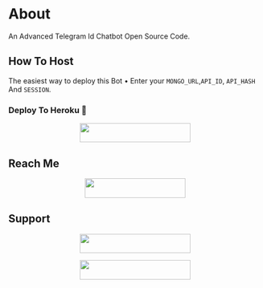 # About
An Advanced Telegram Id Chatbot Open Source Code.

## How To Host
The easiest way to deploy this Bot
• Enter your ```MONGO_URL```,```API_ID```,  ```API_HASH``` And ```SESSION```.

### Deploy To Heroku 🚀
<p align="center"><a href="https://dashboard.heroku.com/new?template=https://github.com/decentboyy/Decent_Id-AI_chatbot"> <img src="https://img.shields.io/badge/Deploy%20To%20Heroku-black?style=for-the-badge&logo=heroku" width="220" height="38.45"/></a></p>
 
## Reach Me
<p align="center"><a href="https://t.me/I_am_your_love_baby"> <img src="https://img.shields.io/badge/Telegram%20Id-black?style=for-the-badge&logo=Telegram" width="200" height="38.45"/></a></p>

## Support 
<p align="center"><a href="https://t.me/link_ka_adda"> <img src="https://img.shields.io/badge/Support%20Group-black?style=for-the-badge&logo=Telegram" width="220" height="38.5"/></a></p>
<p align="center"><a href="https://t.me/Decent_op"> <img src="https://img.shields.io/badge/Support%20Channel-black?style=for-the-badge&logo=Telegram" width="220" height="38.5"/></a></p>
